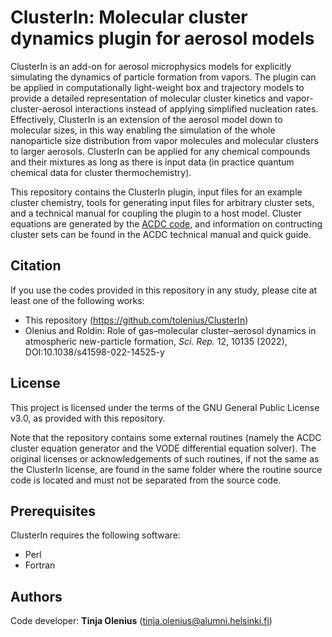 # ClusterIn: Molecular cluster dynamics plugin for aerosol models

ClusterIn is an add-on for aerosol microphysics models for explicitly simulating the dynamics of particle formation from vapors. The plugin can be applied in computationally light-weight box and trajectory models to provide a detailed representation of molecular cluster kinetics and vapor-cluster-aerosol interactions instead of applying simplified nucleation rates. Effectively, ClusterIn is an extension of the aerosol model down to molecular sizes, in this way enabling the simulation of the whole nanoparticle size distribution from vapor molecules and molecular clusters to larger aerosols. ClusterIn can be applied for any chemical compounds and their mixtures as long as there is input data (in practice quantum chemical data for cluster thermochemistry).

This repository contains the ClusterIn plugin, input files for an example cluster chemistry, tools for generating input files for arbitrary cluster sets, and a technical manual for coupling the plugin to a host model. Cluster equations are generated by the [ACDC code](https://github.com/tolenius/ACDC), and information on contructing cluster sets can be found in the ACDC technical manual and quick guide.

## Citation

If you use the codes provided in this repository in any study, please cite at least one of the following works:

* This repository (https://github.com/tolenius/ClusterIn)
* Olenius and Roldin: Role of gas–molecular cluster–aerosol dynamics in atmospheric new-particle formation, *Sci. Rep.* 12, 10135 (2022), DOI:10.1038/s41598-022-14525-y

## License

This project is licensed under the terms of the GNU General Public License v3.0, as provided with this repository.

Note that the repository contains some external routines (namely the ACDC cluster equation generator and the VODE differential equation solver). The original licenses or acknowledgements of such routines, if not the same as the ClusterIn license, are found in the same folder where the routine source code is located and must not be separated from the source code.

## Prerequisites

ClusterIn requires the following software:

* Perl
* Fortran

## Authors

Code developer: **Tinja Olenius** (tinja.olenius@alumni.helsinki.fi)
